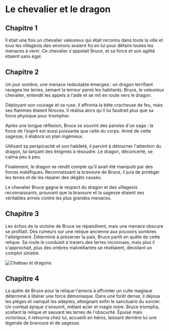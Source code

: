 # Le chevalier et le dragon

## Chapitre 1

Il était une fois un chevalier valeureux qui était reconnu dans toute la ville et tous
les villageois des environs avaient foi en lui pour défaire toutes les menaces à venir.
Ce chevalier s'appelait Bruce, et sa force et son agilité étaient sans égal. 

## Chapitre 2

Un jour sombre, une menace redoutable émergea : un dragon terrifiant ravagea les terres, semant la terreur parmi les habitants. Bruce, le valeureux chevalier, entendit les appels à l'aide et se mit en route vers le dragon.

Déployant son courage et sa ruse, il affronta la bête cracheuse de feu, mais ses flammes étaient féroces. Il réalisa alors qu'il lui faudrait plus que sa force physique pour triompher.

Après une longue réflexion, Bruce se souvint des paroles d'un sage : la force de l'esprit est aussi puissante que celle du corps. Armé de cette sagesse, il élabora un plan ingénieux.

Utilisant sa perspicacité et son habileté, il parvint à détourner l'attention du dragon, lui lançant des énigmes à résoudre. Le dragon, déconcerté, se calma peu à peu.

Finalement, le dragon se rendit compte qu'il avait été manipulé par des forces maléfiques. Reconnaissant la bravoure de Bruce, il jura de protéger les terres et de les réparer des dégâts causés.

Le chevalier Bruce gagna le respect du dragon et des villageois reconnaissants, prouvant que la bravoure et la sagesse étaient ses véritables armes contre les plus grandes menaces.

## Chapitre 3

Les échos de la victoire de Bruce se répandirent, mais une menace obscure se profilait. Des rumeurs sur une relique ancienne aux pouvoirs sombres l'atteignirent. Déterminé à préserver la paix, Bruce partit en quête de cette relique. Sa route le conduisit à travers des terres inconnues, mais plus il s'approchait, plus des ombres malveillantes se révélaient, dévoilant un complot sinistre.


![Chateau et dragons](https://us.123rf.com/450wm/miro3d/miro3d1403/miro3d140300024/26569729-château-et-dragon-flying.jpg?ver=6)

## Chapitre 4
La quête de Bruce pour la relique l'amena à affronter un culte magique déterminé à libérer une force démoniaque. Dans une forêt dense, il déjoua les pièges et vainquit les adeptes, atteignant enfin le sanctuaire du sorcier. Un combat épique s'ensuivit, mêlant acier et magie noire. Bruce triompha, scellant la relique et sauvant les terres de l'obscurité. Épuisé mais victorieux, il retourna chez lui, accueilli en héros, laissant derrière lui une légende de bravoure et de sagesse.
